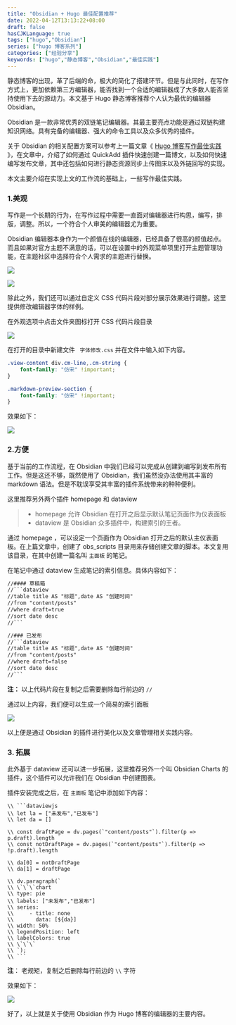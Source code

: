 ```yaml
---
title: "Obsidian + Hugo 最佳配置推荐"
date: 2022-04-12T13:13:22+08:00
draft: false
hasCJKLanguage: true
tags: ["hugo","Obsidian"]
series: ["hugo 博客系列"]
categories: ["经验分享"]
keywords: ["hugo","静态博客","Obsidian","最佳实践"]
---
```


静态博客的出现，革了后端的命，极大的简化了搭建环节。但是与此同时，在写作方式上，更加依赖第三方编辑器，能否找到一个合适的编辑器成了大多数人能否坚持使用下去的源动力。本文基于 Hugo 静态博客推荐个人认为最优的编辑器 Obsidian。

<!-- more -->

Obsidian 是一款非常优秀的双链笔记编辑器。其最主要亮点功能是通过双链构建知识网络。具有完备的编辑器、强大的命令工具以及众多优秀的插件。

关于 Obsidian 的相关配置方案可以参考上一篇文章《 [Hugo 博客写作最佳实践](/hugo_blog_best_practices) 》，在文章中，介绍了如何通过 QuickAdd 插件快速创建一篇博文，以及如何快速编写发布文章，其中还包括如何进行静态资源同步上传图床以及外链回写的实现。

本文主要介绍在实现上文的工作流的基础上，一些写作最佳实践。

### 1.美观

写作是一个长期的行为，在写作过程中需要一直面对编辑器进行构思，编写，排版，调整。所以，一个符合个人审美的编辑器尤为重要。

Obsidian 编辑器本身作为一个颜值在线的编辑器，已经具备了很高的颜值起点。而且如果对官方主题不满意的话，可以在设置中的外观菜单项里打开主题管理功能，在主题社区中选择符合个人需求的主题进行替换。

![](https://hushuo.zhangyingwei.com/20220412155214.png)

![](https://hushuo.zhangyingwei.com/20220412155234.png)

除此之外，我们还可以通过自定义 CSS 代码片段对部分展示效果进行调整。这里提供修改编辑器字体的样例。

在外观选项中点击文件夹图标打开 CSS 代码片段目录

![](https://hushuo.zhangyingwei.com/20220412155523.png)

在打开的目录中新建文件 ` 字体修改.css` 并在文件中输入如下内容。

```css
.view-content div.cm-line,.cm-string {
    font-family: "仿宋" !important;
}

.markdown-preview-section {
    font-family: "仿宋" !important;
}
```

效果如下：

![](https://hushuo.zhangyingwei.com/20220412155811.png)

### 2.方便

基于当前的工作流程，在 Obsidian 中我们已经可以完成从创建到编写到发布所有工作。但是这还不够，既然使用了 Obsidian，我们虽然没办法使用其丰富的 markdown 语法。但是不耽误享受其丰富的插件系统带来的种种便利。

这里推荐另外两个插件 homepage 和 dataview

> - homepage 允许 Obsidian 在打开之后显示默认笔记页面作为仪表面板
> - dataview 是 Obsidian 众多插件中，构建索引的王者。

通过 homepage ，可以设定一个页面作为 Obsidian 打开之后的默认主仪表面板。在上篇文章中，创建了 obs_scripts 目录用来存储创建文章的脚本。本文复用该目录，在其中创建一篇名叫 ` 主面板 ` 的笔记。

在笔记中通过 dataview 生成笔记的索引信息。具体内容如下：

```txt
//#### 草稿箱
//```dataview
//table title AS "标题",date AS "创建时间"
//from "content/posts"
//where draft=true
//sort date desc
//```

//### 已发布
//```dataview
//table title AS "标题",date AS "创建时间"
//from "content/posts"
//where draft=false
//sort date desc
//```
```

**注：** 以上代码片段在复制之后需要删除每行前边的 `//`

通过以上内容，我们便可以生成一个简易的索引面板

![](https://hushuo.zhangyingwei.com/20220412161533.png)

以上便是通过 Obsidian 的插件进行美化以及文章管理相关实践内容。

### 3. 拓展

此外基于 dataview 还可以进一步拓展，这里推荐另外一个叫 Obsidian Charts 的插件，这个插件可以允许我们在 Obsidian 中创建图表。

插件安装完成之后，在 ` 主面板 ` 笔记中添加如下内容：

```text
\\ ```dataviewjs
\\ let la = ["未发布","已发布"]
\\ let da = []

\\ const draftPage = dv.pages(`"content/posts"`).filter(p => p.draft).length
\\ const notDraftPage = dv.pages(`"content/posts"`).filter(p => !p.draft).length

\\ da[0] = notDraftPage
\\ da[1] = draftPage

\\ dv.paragraph(`
\\ \`\`\`chart
\\ type: pie
\\ labels: ["未发布","已发布"]
\\ series:
\\     - title: none
\\       data: [${da}]
\\ width: 50%
\\ legendPosition: left
\\ labelColors: true
\\ \`\`\`
\\ `);
\\ ```
```

**注**： 老规矩，复制之后删除每行前边的 `\\` 字符

效果如下：

![](https://hushuo.zhangyingwei.com/20220412213710.png)

好了，以上就是关于使用 Obsidian 作为 Hugo 博客的编辑器的主要内容。